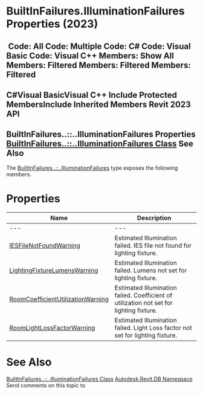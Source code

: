 # BuiltInFailures.IlluminationFailures Properties (2023)

﻿
 Code: All Code: Multiple Code: C# Code: Visual Basic Code: Visual C++  Members: Show All Members: Filtered Members: Filtered Members: Filtered   
---  
C#Visual BasicVisual C++
Include Protected MembersInclude Inherited Members
Revit 2023 API  
---  
BuiltInFailures..::..IlluminationFailures Properties  
[BuiltInFailures..::..IlluminationFailures Class](519eb5ad-3ab7-82d6-5e16-64c5134c862d.md "BuiltInFailures.IlluminationFailures Class") See Also  
---  
The [BuiltInFailures..::..IlluminationFailures](519eb5ad-3ab7-82d6-5e16-64c5134c862d.md "BuiltInFailures.IlluminationFailures Class") type exposes the following members.
# Properties
| Name | Description |
| --- | --- |
| --- | --- | --- |
| [IESFileNotFoundWarning](39a15827-162e-40df-68e1-890669cf3258.md "IESFileNotFoundWarning Property") | Estimated Illumination failed. IES file not found for lighting fixture. |
| [LightingFixtureLumensWarning](d377a5c9-cd7a-bd96-c724-f9d070306acd.md "LightingFixtureLumensWarning Property") | Estimated Illumination failed. Lumens not set for lighting fixture. |
| [RoomCoefficientUtilizationWarning](7a9ac9bf-f651-0be3-7f79-97a11128945a.md "RoomCoefficientUtilizationWarning Property") | Estimated Illumination failed. Coefficient of utilization not set for lighting fixture. |
| [RoomLightLossFactorWarning](43acfaf2-1741-677d-ca4d-610180b4bed1.md "RoomLightLossFactorWarning Property") | Estimated Illumination failed. Light Loss factor not set for lighting fixture. |

# See Also
[BuiltInFailures..::..IlluminationFailures Class](519eb5ad-3ab7-82d6-5e16-64c5134c862d.md "BuiltInFailures.IlluminationFailures Class")
[Autodesk.Revit.DB Namespace](87546ba7-461b-c646-cbb1-2cb8f5bff8b2.md "Autodesk.Revit.DB Namespace")
Send comments on this topic to 